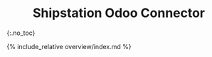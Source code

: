 <h1 align="center"> Shipstation Odoo Connector </h1>
{:.no_toc}

{% include_relative overview\/index.md %}
